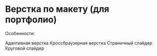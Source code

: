 ﻿# Верстка по макету (для портфолио)

Особенности:

Адаптивная верстка
Кроссбраузерная верстка
Страничный слайдер
Круговой слайдер
